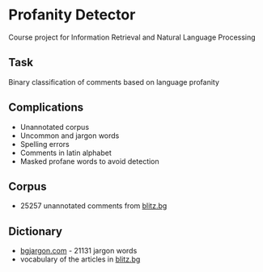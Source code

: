 # Profanity Detector
Course project for Information Retrieval and Natural Language Processing

## Task
Binary classification of comments based on language profanity

## Complications
 - Unannotated corpus
 - Uncommon and jargon words
 - Spelling errors
 - Comments in latin alphabet
 - Masked profane words to avoid detection

## Corpus
 - 25257 unannotated comments from [blitz.bg](https://show.blitz.bg/)

## Dictionary
 - [bgjargon.com](https://www.bgjargon.com/) - 21131 jargon words
 - vocabulary of the articles in [blitz.bg](https://show.blitz.bg/)
